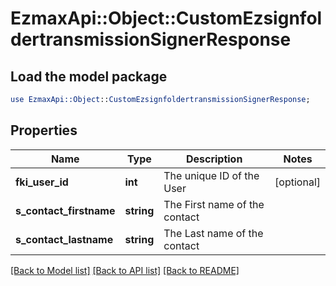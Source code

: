 # EzmaxApi::Object::CustomEzsignfoldertransmissionSignerResponse

## Load the model package
```perl
use EzmaxApi::Object::CustomEzsignfoldertransmissionSignerResponse;
```

## Properties
Name | Type | Description | Notes
------------ | ------------- | ------------- | -------------
**fki_user_id** | **int** | The unique ID of the User | [optional] 
**s_contact_firstname** | **string** | The First name of the contact | 
**s_contact_lastname** | **string** | The Last name of the contact | 

[[Back to Model list]](../README.md#documentation-for-models) [[Back to API list]](../README.md#documentation-for-api-endpoints) [[Back to README]](../README.md)



